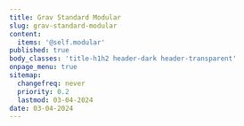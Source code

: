 ```yaml
---
title: Grav Standard Modular
slug: grav-standard-modular
content:
  items: '@self.modular'
published: true
body_classes: 'title-h1h2 header-dark header-transparent'
onpage_menu: true
sitemap:
  changefreq: never
  priority: 0.2
  lastmod: 03-04-2024
date: 03-04-2024
---
```


